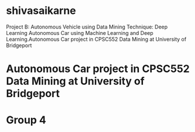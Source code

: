 # shivasaikarne
Project B: Autonomous Vehicle using Data Mining Technique: Deep Learning
Autonomous Car using Machine Learning and Deep Learning.Autonomous Car project in CPSC552 Data Mining at University of Bridgeport
# Autonomous Car project in CPSC552 Data Mining at University of Bridgeport
# Group 4
